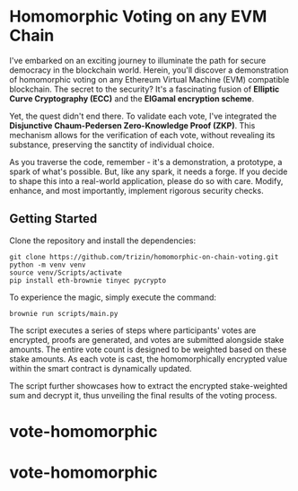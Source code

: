 # Homomorphic Voting on any EVM Chain

I've embarked on an exciting journey to illuminate the path for secure democracy in the blockchain world. Herein, you'll discover a demonstration of homomorphic voting on any Ethereum Virtual Machine (EVM) compatible blockchain. The secret to the security? It's a fascinating fusion of **Elliptic Curve Cryptography (ECC)** and the **ElGamal encryption scheme**.

Yet, the quest didn't end there. To validate each vote, I've integrated the **Disjunctive Chaum-Pedersen Zero-Knowledge Proof (ZKP)**. This mechanism allows for the verification of each vote, without revealing its substance, preserving the sanctity of individual choice.

As you traverse the code, remember - it's a demonstration, a prototype, a spark of what's possible. But, like any spark, it needs a forge. If you decide to shape this into a real-world application, please do so with care. Modify, enhance, and most importantly, implement rigorous security checks.

## Getting Started

Clone the repository and install the dependencies:

```shell
git clone https://github.com/trizin/homomorphic-on-chain-voting.git
python -m venv venv
source venv/Scripts/activate
pip install eth-brownie tinyec pycrypto
```

To experience the magic, simply execute the command:

```shell
brownie run scripts/main.py
```

The script executes a series of steps where participants' votes are encrypted, proofs are generated, and votes are submitted alongside stake amounts. The entire vote count is designed to be weighted based on these stake amounts. As each vote is cast, the homomorphically encrypted value within the smart contract is dynamically updated.

The script further showcases how to extract the encrypted stake-weighted sum and decrypt it, thus unveiling the final results of the voting process.
# vote-homomorphic
# vote-homomorphic
